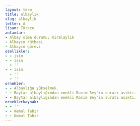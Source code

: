 ```yaml
---
layout: term
title: albaylık
slug: albaylik
letter: A
lisan: Türkçe
anlamlar:
- Albay olma durumu; miralaylık
- Albayın rütbesi
- Albayın görevi
ozellikler:
- - isim
- - isim
  - ''
- - isim
  - ''
  - ''
ornekler:
- - Albaylığa yükselmek.
- - Baytar albaylığından emekli Rasim Bey'in suratı asıktı.
- - Baytar albaylığından emekli Rasim Bey’in suratı asıktı.
orneklerkaynak:
- - ''
- - Kemal Tahir
- - Kemal Tahir
---
```

